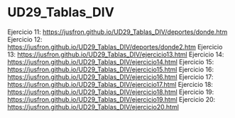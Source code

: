 # UD29_Tablas_DIV
Ejercicio 11: https://jusfron.github.io/UD29_Tablas_DIV/deportes/donde.htm
Ejercicio 12: https://jusfron.github.io/UD29_Tablas_DIV/deportes/donde2.htm
Ejercicio 13: https://jusfron.github.io/UD29_Tablas_DIV/ejercicio13.html
Ejercicio 14: https://jusfron.github.io/UD29_Tablas_DIV/ejercicio14.html
Ejercicio 15: https://jusfron.github.io/UD29_Tablas_DIV/ejercicio15.html
Ejercicio 16: https://jusfron.github.io/UD29_Tablas_DIV/ejercicio16.html
Ejercicio 17: https://jusfron.github.io/UD29_Tablas_DIV/ejercicio17.html
Ejercicio 18: https://jusfron.github.io/UD29_Tablas_DIV/ejercicio18.html
Ejercicio 19: https://jusfron.github.io/UD29_Tablas_DIV/ejercicio19.html
Ejercicio 20: https://jusfron.github.io/UD29_Tablas_DIV/ejercicio20.html
